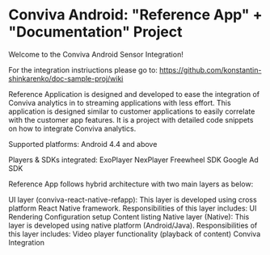 # Conviva Android: "Reference App" + "Documentation" Project
Welcome to the Conviva Android Sensor Integration!

For the integration instriuctions please go to:
https://github.com/konstantin-shinkarenko/doc-sample-proj/wiki


Reference Application is designed and developed to ease the integration of Conviva analytics in to streaming applications with less effort. This application is designed similar to customer applications to easily correlate with the customer app features. It is a project with detailed code snippets on how to integrate Conviva analytics.

Supported platforms: 
  Android 4.4 and above
  
Players & SDKs integrated: 
  ExoPlayer
  NexPlayer
  Freewheel SDK
  Google Ad SDK

Reference App follows hybrid architecture with two main layers as below:

  UI layer (conviva-react-native-refapp): This layer is developed using cross platform React Native framework.
  Responsibilities of this layer includes:
    UI Rendering
    Configuration setup
    Content listing
  Native layer (Native): This layer is developed using native platform (Android/Java).
  Responsibilities of this layer includes:
    Video player functionality (playback of content)
    Conviva Integration

  


